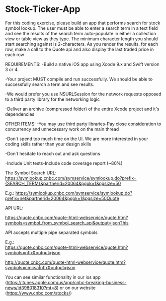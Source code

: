 # Stock-Ticker-App
For  this  coding  exercise,  please  build  an  app  that  performs  search  for  stock  symbol  lookup.  The  user  must  be  able  to  enter  a  search  term  in  a  text  field  and  see  the  results  of  the  search  term  auto-populate  in  either  a  collection  view  or  table  view  as  they  type.  The  minimum  character  length  you  should  start  searching  against  is  2-characters.  As  you  render  the  results,  for  each  row,  make  a  call  to  the  Quote  api  and  also  display  the  last  traded  price  in  each  row

REQUIREMENTS:
-Build  a  native  iOS  app  using  Xcode  9.x  and  Swift  version  3  or  4.

-Your  project  MUST  compile  and  run  successfully.  We  should  be  able  to  successfully  search  a  term  and  see  results.

-We  would  prefer  you  use  NSURLSession  for  the  network  requests  opposed  to  a  third  party  library  for  the  networking  logic

-Deliver  an  archive  (compressed  folder)  of  the  entire  Xcode  project  and  it's  dependencies

OTHER  ITEMS:
-You  may  use  third  party  libraries-Pay  close  consideration  to  concurrency  and  unnecessary  work  on  the  main  thread

-Don't  spend  too  much  time  on  the  UI.  We  are  more  interested  in  your  coding  skills  rather  than  your  design  skills

-Don't  hesitate  to  reach  out  and  ask  questions

-Include  Unit  tests-Include  code  coverage  report  (~80%)


The  Symbol  Search  URL:
https://symlookup.cnbc.com/symservice/symlookup.do?prefix={SEARCH_TERM}&partnerid=20064&pgok=1&pgsize=50

E.g.:  https://symlookup.cnbc.com/symservice/symlookup.do?prefix=net&partnerid=20064&pgok=1&pgsize=50Quote  

API  URL:  

https://quote.cnbc.com/quote-html-webservice/quote.htm?symbols=symbol_from_symbol_search_api&output=jsonThis  

API  accepts  multiple  pipe  separated  symbols

E.g.:  
https://quote.cnbc.com/quote-html-webservice/quote.htm?symbols=nflx&output=json

http://quote.cnbc.com/quote-html-webservice/quote.htm?symbols=cmcsa|nflx&output=json

You  can  see  similar  functionality  in  our  ios  app  (https://itunes.apple.com/us/app/cnbc-breaking-business-news/id398018310?mt=8)  or  on  our  website  (https://www.cnbc.com/stocks/)
